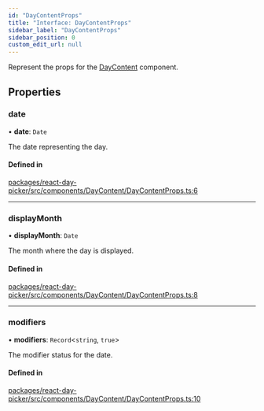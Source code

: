 ```yaml
---
id: "DayContentProps"
title: "Interface: DayContentProps"
sidebar_label: "DayContentProps"
sidebar_position: 0
custom_edit_url: null
---
```


Represent the props for the [DayContent](../functions/DayContent) component.

## Properties

### date

• **date**: `Date`

The date representing the day.

#### Defined in

[packages/react-day-picker/src/components/DayContent/DayContentProps.ts:6](https://github.com/gpbl/react-day-picker/blob/6bc3b9d0/packages/react-day-picker/src/components/DayContent/DayContentProps.ts#L6)

___

### displayMonth

• **displayMonth**: `Date`

The month where the day is displayed.

#### Defined in

[packages/react-day-picker/src/components/DayContent/DayContentProps.ts:8](https://github.com/gpbl/react-day-picker/blob/6bc3b9d0/packages/react-day-picker/src/components/DayContent/DayContentProps.ts#L8)

___

### modifiers

• **modifiers**: `Record`<`string`, ``true``\>

The modifier status for the date.

#### Defined in

[packages/react-day-picker/src/components/DayContent/DayContentProps.ts:10](https://github.com/gpbl/react-day-picker/blob/6bc3b9d0/packages/react-day-picker/src/components/DayContent/DayContentProps.ts#L10)
